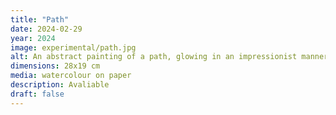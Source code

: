 ```yaml
---
title: "Path"
date: 2024-02-29
year: 2024
image: experimental/path.jpg
alt: An abstract painting of a path, glowing in an impressionist manner in pinks and blue
dimensions: 28x19 cm
media: watercolour on paper
description: Avaliable
draft: false
---
```



